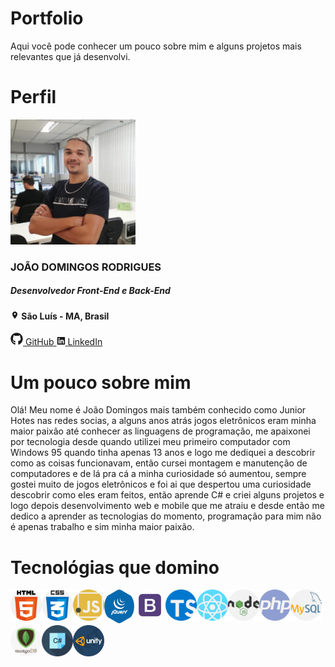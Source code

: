 # Portfolio
Aqui você pode conhecer um pouco sobre mim e alguns projetos mais relevantes que já desenvolvi.

# Perfil
<div class="profile">
    <div class="content-img">
        <img width="200px" src="public/img/48397952.jfif" alt="Profile">
    </div>
    <div>
        <h3 id="name">JOÃO DOMINGOS RODRIGUES</h3>
        <h5>Desenvolvedor Front-End e Back-End</h5>
        <h4>
            <span>
                <svg stroke="currentColor" fill="currentColor" stroke-width="0" viewBox="0 0 24 24"
                    height="1em" width="1em" xmlns="http://www.w3.org/2000/svg">
                    <path
                        d="M12 2C8.13 2 5 5.13 5 9c0 5.25 7 13 7 13s7-7.75 7-13c0-3.87-3.13-7-7-7zm0 9.5c-1.38 0-2.5-1.12-2.5-2.5s1.12-2.5 2.5-2.5 2.5 1.12 2.5 2.5-1.12 2.5-2.5 2.5z">
                    </path>
                </svg>
            </span>São Luís - MA, Brasil
        </h4>
        <div class="social-midias">
            <a href="https://github.com/juniorHotes" target="_blank" rel="noopener"
                class="sc-cpHetk QZIQu">
                <svg stroke="currentColor" fill="currentColor" stroke-width="0" viewBox="0 0 496 512"
                    height="20px" width="20px" xmlns="http://www.w3.org/2000/svg">
                    <path
                        d="M165.9 397.4c0 2-2.3 3.6-5.2 3.6-3.3.3-5.6-1.3-5.6-3.6 0-2 2.3-3.6 5.2-3.6 3-.3 5.6 1.3 5.6 3.6zm-31.1-4.5c-.7 2 1.3 4.3 4.3 4.9 2.6 1 5.6 0 6.2-2s-1.3-4.3-4.3-5.2c-2.6-.7-5.5.3-6.2 2.3zm44.2-1.7c-2.9.7-4.9 2.6-4.6 4.9.3 2 2.9 3.3 5.9 2.6 2.9-.7 4.9-2.6 4.6-4.6-.3-1.9-3-3.2-5.9-2.9zM244.8 8C106.1 8 0 113.3 0 252c0 110.9 69.8 205.8 169.5 239.2 12.8 2.3 17.3-5.6 17.3-12.1 0-6.2-.3-40.4-.3-61.4 0 0-70 15-84.7-29.8 0 0-11.4-29.1-27.8-36.6 0 0-22.9-15.7 1.6-15.4 0 0 24.9 2 38.6 25.8 21.9 38.6 58.6 27.5 72.9 20.9 2.3-16 8.8-27.1 16-33.7-55.9-6.2-112.3-14.3-112.3-110.5 0-27.5 7.6-41.3 23.6-58.9-2.6-6.5-11.1-33.3 2.6-67.9 20.9-6.5 69 27 69 27 20-5.6 41.5-8.5 62.8-8.5s42.8 2.9 62.8 8.5c0 0 48.1-33.6 69-27 13.7 34.7 5.2 61.4 2.6 67.9 16 17.7 25.8 31.5 25.8 58.9 0 96.5-58.9 104.2-114.8 110.5 9.2 7.9 17 22.9 17 46.4 0 33.7-.3 75.4-.3 83.6 0 6.5 4.6 14.4 17.3 12.1C428.2 457.8 496 362.9 496 252 496 113.3 383.5 8 244.8 8zM97.2 352.9c-1.3 1-1 3.3.7 5.2 1.6 1.6 3.9 2.3 5.2 1 1.3-1 1-3.3-.7-5.2-1.6-1.6-3.9-2.3-5.2-1zm-10.8-8.1c-.7 1.3.3 2.9 2.3 3.9 1.6 1 3.6.7 4.3-.7.7-1.3-.3-2.9-2.3-3.9-2-.6-3.6-.3-4.3.7zm32.4 35.6c-1.6 1.3-1 4.3 1.3 6.2 2.3 2.3 5.2 2.6 6.5 1 1.3-1.3.7-4.3-1.3-6.2-2.2-2.3-5.2-2.6-6.5-1zm-11.4-14.7c-1.6 1-1.6 3.6 0 5.9 1.6 2.3 4.3 3.3 5.6 2.3 1.6-1.3 1.6-3.9 0-6.2-1.4-2.3-4-3.3-5.6-2z">
                    </path>
                </svg>
                <span>GitHub</span>
            </a>
            <a href="https://www.linkedin.com/feed/?trk=homepage-basic_google-one-tap-submit"
                target="_blank" rel="noopener" class="sc-cpHetk QZIQu"><svg stroke="currentColor"
                    fill="currentColor" stroke-width="0" viewBox="0 0 448 512" height="1em" width="1em"
                    xmlns="http://www.w3.org/2000/svg">
                    <path
                        d="M416 32H31.9C14.3 32 0 46.5 0 64.3v383.4C0 465.5 14.3 480 31.9 480H416c17.6 0 32-14.5 32-32.3V64.3c0-17.8-14.4-32.3-32-32.3zM135.4 416H69V202.2h66.5V416zm-33.2-243c-21.3 0-38.5-17.3-38.5-38.5S80.9 96 102.2 96c21.2 0 38.5 17.3 38.5 38.5 0 21.3-17.2 38.5-38.5 38.5zm282.1 243h-66.4V312c0-24.8-.5-56.7-34.5-56.7-34.6 0-39.9 27-39.9 54.9V416h-66.4V202.2h63.7v29.2h.9c8.9-16.8 30.6-34.5 62.9-34.5 67.2 0 79.7 44.3 79.7 101.9V416z">
                    </path>
                </svg>
                <span>LinkedIn</span>
            </a>
        </div>
    </div>
</div>

# Um pouco sobre mim
Olá! Meu nome é João Domingos mais também conhecido como Junior Hotes nas redes socias, a alguns anos atrás jogos eletrônicos eram minha maior paixão até conhecer as linguagens de programação, me apaixonei por tecnologia desde quando utilizei meu primeiro computador com Windows 95 quando tinha apenas 13 anos e logo me dediquei a descobrir como as coisas funcionavam, então cursei montagem e manutenção de computadores e de lá pra cá a minha curiosidade só aumentou, sempre gostei muito de jogos eletrônicos e foi ai que despertou uma curiosidade descobrir como eles eram feitos, então aprende C# e criei alguns projetos e logo depois desenvolvimento web e mobile que me atraiu e desde então me dedico a aprender as tecnologias do momento, programação para mim não é apenas trabalho e sim minha maior paixão.

# Tecnológias que domino 
<ul style="width:100%; padding-left:0; list-style-type:none; display:flex; flex-wrap:wrap;">
    <li><img width="50px" src="public/assets/svg/030-html-5.svg" alt="HTML5"></li>
    <li><img width="50px" src="public/assets/svg/031-css.svg" alt="CSS3"></li>
    <li><img width="50px" src="public/assets/svg/029-javascript.svg" alt="JavaScript"></li>
    <li><img width="48px" src="public/assets/jquery-logo.png" alt="JQuery" style="border-radius: 50%;"></li>
    <li><img width="50px" src="public/assets/bootstrap-logo.jpg" alt="Bootstrap" style="border-radius: 50%;"></li>
    <li><img width="50px" src="public/assets/svg/025-typescript.svg" alt="Typescript"></li>
    <li><img width="50px" src="public/assets/svg/006-react.svg" alt="React.js/React-Native"></li>
    <li><img width="50px" src="public/assets/svg/032-nodejs.svg" alt="Node.js"></li>
    <li><img width="50px" src="public/assets/svg/027-php.svg" alt="PHP7^"></li>
    <li><img width="50px" src="public/assets/svg/021-mysql.svg" alt="Mysql"></li>
    <li><img width="50px" src="public/assets/mongo.png" alt="MongoDB" style="border-radius: 50%;"></li>
    <li><img width="50px" src="public/assets/svg/csharp.svg" alt="C#"></li>
    <li><img width="50px" src="public/assets/Icon_Unity.png" alt="Unity Engine"></li>
</ul>



